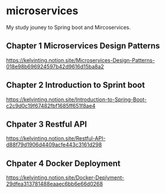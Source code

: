 # microservices
My study jouney to Spring boot and Mircoservices.

## Chapter 1 Microservices Design Patterns
https://kelvinting.notion.site/Microservices-Design-Patterns-018e98b696924597b42d9616d15ba8a2

## Chapter 2 Introduction to Sprint boot
https://kelvinting.notion.site/Introduction-to-Spring-Boot-c2c9d0c19f67482fbf1685ff651f8ae4

## Chpater 3 Restful API
https://kelvinting.notion.site/Restful-API-d88f79d1906d4409acfe443c3161d298

## Chpater 4 Docker Deployment
https://kelvinting.notion.site/Docker-Deplyment-29dfea313781488eaaec6bb6e66d0268
